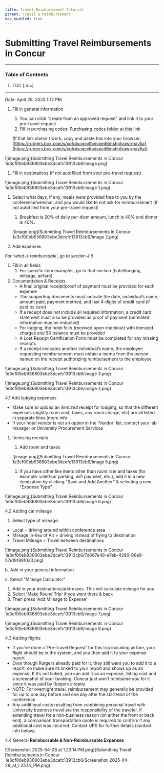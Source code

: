 ```yaml
---
title: Travel Reimbursement Tutorial
parent: Travel & Reimbursement
nav_enabled: true 
---
```


# Submitting Travel Reimbursements in Concur
---
### Table of Contents
1. TOC
{:toc}
---

Date: April 28, 2025 1:12 PM

1. Fill in general information
    1. You can click “create from an approved request” and link it to your pre-travel request
    2. Fill in purchasing codes: [Purchasing codes folder at this link](https://rutgers.box.com/s/xqh4sogcvlhviyped6mshplyqwrmxy5a)
    
    (If that link doesn't work, copy and paste this into your browser:  [https://rutgers.box.com/s/xqh4sogcvlhviyped6mshplyqwrmxy5a](https://rutgers.box.com/s/xqh4sogcvlhviyped6mshplyqwrmxy5a))

![image.png](Submitting Travel Reimbursements in Concur 1e3cf00eb936803ebe3dcefc13913cb6/image.png)

1. Fill in destinations (if not autofilled from your pre-travel request)

![image.png](Submitting Travel Reimbursements in Concur 1e3cf00eb936803ebe3dcefc13913cb6/image 1.png)

1. Select what days, if any, meals were provided free to you by the conference/seminar, and you would like to not ask for reimbursement  (if not autofilled from your pre-travel request)
    1. Breakfast is 20% of daily per-diem amount, lunch is 40% and dinner is 40%.
    
    ![image.png](Submitting Travel Reimbursements in Concur 1e3cf00eb936803ebe3dcefc13913cb6/image 2.png)
    
2. Add expenses

*For ‘what is reimbursable’, go to section 4.5*

1. Fill in all fields
    1. For specific item examples, go to that section (hotel/lodging, mileage, airfare)
2. Documentation & Receipts
    - A final original receipt/proof of payment must be provided for each expense
    - The supporting documents must indicate the date, individual’s name, amount paid, payment method, and last 4-digits of credit card (if paid by card)
    - If a receipt does not include all required information, a credit card statement must also be provided as proof of payment (unrelated information may be redacted)
    - For lodging, the hotel folio (received upon checkout) with itemized charges and $0 balance must be provided
    - A Lost Receipt Certification Form must be completed for any missing receipts
    - If a receipt indicates another individual’s name, the employee requesting reimbursement must obtain a memo from the person named on the receipt authorizing reimbursement to the employee

![image.png](Submitting Travel Reimbursements in Concur 1e3cf00eb936803ebe3dcefc13913cb6/image 3.png)

![image.png](Submitting Travel Reimbursements in Concur 1e3cf00eb936803ebe3dcefc13913cb6/image 4.png)

4.1 Add lodging expenses

- Make sure to upload an *itemized* receipt for lodging, so that the different expenses (nightly room cost, taxes, any room charge, etc) are all listed in separate lines (more info
- If your hotel vendor is not an option in the 'Vendor' list, contact your lab manager or University Procurement Services
1. Itemizing receipts
    1. Add room and taxes
    
    ![image.png](Submitting Travel Reimbursements in Concur 1e3cf00eb936803ebe3dcefc13913cb6/image 5.png)
    
    1. If you have other line items other than room rate and taxes (for example: valet/car parking, wifi payment, etc.), add it in a new itemization by clicking "Save and Add Another" & selecting a new "Expense Type"

![image.png](Submitting Travel Reimbursements in Concur 1e3cf00eb936803ebe3dcefc13913cb6/image 6.png)

4.2 Adding car mileage

1. Select type of mileage:
- Local = driving around within conference area
- Mileage in-lieu of Air = driving instead of flying to destination
- Travel Mileage = Travel between destinations

![image.png](Submitting Travel Reimbursements in Concur 1e3cf00eb936803ebe3dcefc13913cb6/7d667e48-e7eb-4286-96e9-57e1918910a3.png)

b. Add in your general information

c. Select “Mileage Calculator”

1. Add in your destinations/addresses. This will calculate mileage for you
2. Select 'Make Round Trip' if you went there & back
3. Then press 'Add Mileage to Expense'

![image.png](Submitting Travel Reimbursements in Concur 1e3cf00eb936803ebe3dcefc13913cb6/image 7.png)

![image.png](Submitting Travel Reimbursements in Concur 1e3cf00eb936803ebe3dcefc13913cb6/image 8.png)

4.3 Adding flights

- If you've done a 'Pre-Travel Request' for this trip including airfare, your flight should be in the system, and you then add it to your expense report
- Even though Rutgers already paid for it, they still want you to add it to a report, so make sure its linked to your report and shows up as an expense. If it’s not linked, you can add it as an expense, listing cost and a screenshot of your booking. Concur just won’t reimburse you for it since it was paid by Rutgers already
- NOTE: For overnight travel, reimbursement may generally be provided for up to one day before and one day after the start/end of the conference.
- Any additional costs resulting from combining personal travel with University business travel are the responsibility of the traveler. If extending travel for a non-business reason (on either the front or back end), a comparison transportation quote is required to confirm if any additional cost was incurred. Contact UPS for further details (contact info below).

4.4 General **Reimbursable & Non-Reimbursable Expenses**   

![Screenshot 2025-04-28 at 1.23.14 PM.png](Submitting Travel Reimbursements in Concur 1e3cf00eb936803ebe3dcefc13913cb6/Screenshot_2025-04-28_at_1.23.14_PM.png)